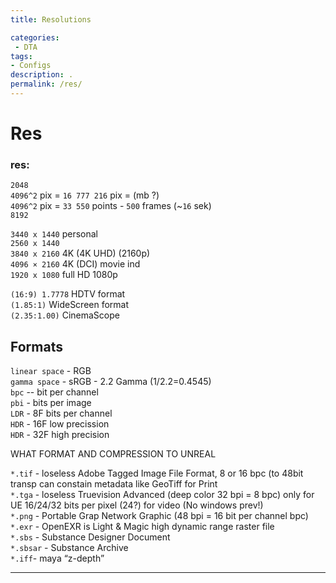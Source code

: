 ```yaml
---
title: Resolutions

categories:
 - DTA
tags:
- Configs
description: .
permalink: /res/
---
```








# Res

### res:
`2048`  
`4096^2` pix = `16 777 216` pix   =  (mb ?)  
`4096^2` pix = `33 550` points - `500` frames (~`16` sek)      
`8192`    

`3440 x 1440` personal   
`2560 x 1440`   
`3840 x 2160` 4K (4K UHD) (2160p)        
`4096 × 2160` 4K (DCI) movie ind   
`1920 x 1080` full HD 1080p  

`(16:9) 1.7778` HDTV format    
`(1.85:1)` WideScreen format       
`(2.35:1.00)` CinemaScope    

## Formats

`linear space` - RGB    
`gamma space` - sRGB - 2.2 Gamma  (1/2.2=0.4545)      
`bpc` -- bit per channel  
`pbi` - bits per image  
`LDR` - 8F  bits per channel    
`HDR` - 16F low precission     
`HDR` - 32F high precision   

WHAT FORMAT AND COMPRESSION TO UNREAL  

`*.tif` - loseless Adobe Tagged Image File Format, 8 or 16 bpc (to 48bit  transp can constain metadata like GeoTiff for Print    
`*.tga` - loseless Truevision Advanced (deep color 32 bpi = 8 bpc) only for UE  16/24/32 bits per pixel (24?) for video (No windows prev!)  
`*.png` - Portable Grap Network Graphic (48 bpi = 16 bit per channel bpc)   
`*.exr` - OpenEXR is Light & Magic  high dynamic range raster file    
`*.sbs` - Substance Designer Document     
`*.sbsar` - Substance Archive    
`*.iff`- maya “z-depth”    



---
